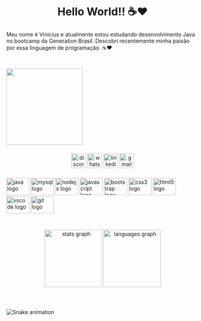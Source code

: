 <h1 align="center">Hello World!! ☕❤</h1>

###

<p align="left">Meu nome é Vinicius e atualmente estou estudando desenvolvimento Java no bootcamp da Generation Brasil. Descobri recentemente minha paixão por essa linguagem de programação. ☕❤</p>

###

<br clear="both">

<div align="left">
  <img height="200" src="https://media4.giphy.com/media/CuuSHzuc0O166MRfjt/giphy.gif?cid=ecf05e47tgn7m5dv4z3k4xk1hqkuvg9myfiqry67zybgaeq0&rid=giphy.gif&ct=g"  />
</div>

###

<div align="center">
  <img src="https://img.shields.io/static/v1?message=Discord&logo=discord&label=&color=7289DA&logoColor=white&labelColor=&style=for-the-badge" height="38" alt="discord logo"  />
  <img src="https://img.shields.io/static/v1?message=Whatsapp&logo=whatsapp&label=&color=25D366&logoColor=white&labelColor=&style=for-the-badge" height="38" alt="whatsapp logo"  />
  <img src="https://img.shields.io/static/v1?message=LinkedIn&logo=linkedin&label=&color=0077B5&logoColor=white&labelColor=&style=for-the-badge" height="38" alt="linkedin logo"  />
  <img src="https://img.shields.io/static/v1?message=Gmail&logo=gmail&label=&color=D14836&logoColor=white&labelColor=&style=for-the-badge" height="38" alt="gmail logo"  />
</div>

###

<div align="left">
  <img src="https://cdn.jsdelivr.net/gh/devicons/devicon/icons/java/java-original-wordmark.svg" height="45" width="60" alt="java logo"  />
  <img src="https://cdn.jsdelivr.net/gh/devicons/devicon/icons/mysql/mysql-original-wordmark.svg" height="45" width="60" alt="mysql logo"  />
  <img src="https://cdn.jsdelivr.net/gh/devicons/devicon/icons/nodejs/nodejs-plain.svg" height="45" width="60" alt="nodejs logo"  />
  <img src="https://cdn.jsdelivr.net/gh/devicons/devicon/icons/javascript/javascript-plain.svg" height="45" width="60" alt="javascript logo"  />
  <img src="https://cdn.jsdelivr.net/gh/devicons/devicon/icons/bootstrap/bootstrap-plain-wordmark.svg" height="45" width="60" alt="bootstrap logo"  />
  <img src="https://cdn.jsdelivr.net/gh/devicons/devicon/icons/css3/css3-plain-wordmark.svg" height="45" width="60" alt="css3 logo"  />
  <img src="https://cdn.jsdelivr.net/gh/devicons/devicon/icons/html5/html5-plain-wordmark.svg" height="45" width="60" alt="html5 logo"  />
  <img src="https://cdn.jsdelivr.net/gh/devicons/devicon/icons/vscode/vscode-original-wordmark.svg" height="45" width="60" alt="vscode logo"  />
  <img src="https://cdn.jsdelivr.net/gh/devicons/devicon/icons/git/git-plain-wordmark.svg" height="45" width="60" alt="git logo"  />
</div>

###

<br clear="both">

<div align="center">
  <img src="https://github-readme-stats.vercel.app/api?username=V&hide_title=false&hide_rank=false&show_icons=true&include_all_commits=true&count_private=false&disable_animations=true&theme=default&locale=pt-br&hide_border=false&order=1" height="150" alt="stats graph"  />
  <img src="https://github-readme-stats.vercel.app/api/top-langs?username=V&locale=pt-br&hide_title=false&layout=default &card_width=320&langs_count=5&theme=default&hide_border=false&order=2" height="150" alt="languages graph"  />
</div>

###

<br clear="both">

![Snake animation](https://github.com/{{VinnyPC}}/{{VinnyPC}}/blob/output/github-contribution-grid-snake.svg)

###
